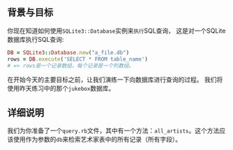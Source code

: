 ## 背景与目标

你现在知道如何使用`SQLite3::Database`实例来`执行`SQL查询，
这是对一个SQLite数据库执行SQL查询:

```ruby
DB = SQLite3::Database.new("a_file.db")
rows = DB.execute('SELECT * FROM table_name')
# => rows是一个记录数组，每个记录是一个列数组。
```

在开始今天的主要目标之前，让我们演练一下向数据库进行查询的过程。
我们将使用昨天练习中的那个`jukebox`数据库。

## 详细说明

我们为你准备了一个`query.rb`文件，其中有一个方法：`all_artists`。这个方法应该使用作为参数的`db`来检索艺术家表中的所有记录（所有字段）。
